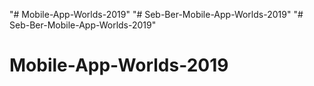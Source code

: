 "# Mobile-App-Worlds-2019" 
"# Seb-Ber-Mobile-App-Worlds-2019" 
"# Seb-Ber-Mobile-App-Worlds-2019" 
# Mobile-App-Worlds-2019
